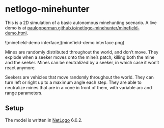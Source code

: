 # netlogo-minehunter

This is a 2D simulation of a basic autonomous minehunting scenario.  A live demo is at [paulopperman.github.io/netlogo-minehunter/minefield-demo.html](https://paulopperman.github.io/netlogo-minehunter/minefield-demo.html).

![minefield-demo interface](minefield-demo interface.png)

Mines are randomly distributed throughout the world, and don’t move.  They explode when a seeker moves onto the mine’s patch, killing both the mine and the seeker. Mines can be neutralized by a seeker, in which case it won’t react anymore.

Seekers are vehicles that move randomly throughout the world. They can turn left or right up to a maximum angle each step. They are able to neutralize mines that are in a cone in front of them, with variable arc and range parameters.



## Setup

The model is written in [NetLogo](http://ccl.northwestern.edu/netlogo/) 6.0.2.
